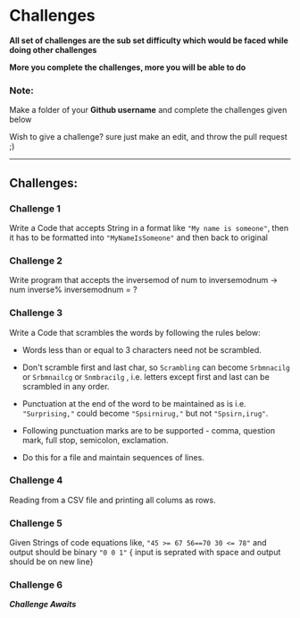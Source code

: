 # Challenges

**All set of challenges are the sub set difficulty which would be faced while doing other challenges**

**More you complete the challenges, more you will be able to do**

### Note:
Make a folder of your **Github username** and complete the challenges given below

Wish to give a challenge? sure just make an edit, and throw the pull request ;)

---------------------------------------------------------------------------------------------------------------------------------------

## Challenges:

### Challenge 1
Write a Code that accepts String in a format like `"My name is someone"`, then it has to be formatted into `"MyNameIsSomeone"` and then back to original

### Challenge 2
Write program that accepts the inversemod of num to inversemodnum  -> num inverse% inversemodnum = ?

### Challenge 3
Write a Code that scrambles the words by following the rules below:

* Words less than or equal to 3 characters need not be scrambled.

* Don't scramble first and last char, so `Scrambling` can become `Srbmnacilg` or `Srbmnailcg` or `Snmbracilg` , i.e. letters except first and last can be scrambled in any order.

* Punctuation at the end of the word to be maintained as is i.e. `"Surprising,"` could become `"Spsirnirug,"` but not `"Spsirn,irug"`.

* Following punctuation marks are to be supported - comma, question mark, full stop, semicolon, exclamation.

* Do this for a file and maintain sequences of lines.
			
		
### Challenge 4
Reading from a CSV file and printing all colums as rows.
### Challenge 5
Given Strings of code equations like, `"45 >= 67 56==70 30 <= 78"` and output should be binary `"0 0 1"` { input is seprated with space and output should be on new line}
### Challenge 6
***Challenge Awaits***
